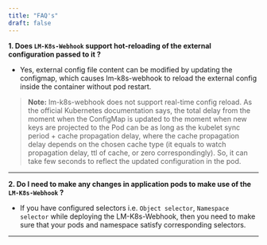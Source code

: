 ```yaml
---
title: "FAQ's"
draft: false
---
```


**1. Does `LM-K8s-Webhook` support hot-reloading of the external configuration passed to it ?**
* Yes, external config file content can be modified by updating the configmap, which causes lm-k8s-webhook to reload the external config inside the container without pod restart.
> **Note:** lm-k8s-webhook does not support real-time config reload. As the official Kubernetes documentation says, the total delay from the moment when the ConfigMap is updated to the moment when new keys are projected to the Pod can be as long as the kubelet sync period + cache propagation delay, where the cache propagation delay depends on the chosen cache type (it equals to watch propagation delay, ttl of cache, or zero correspondingly). 
So, it can take few seconds to reflect the updated configuration in the pod.

---
**2. Do I need to make any changes in application pods to make use of the `LM-K8s-Webhook` ?**
* If you have configured selectors i.e. `Object selector`, `Namespace selector` while deploying the LM-K8s-Webhook, then you need to make sure that your pods and namespace satisfy corresponding selectors.
---
